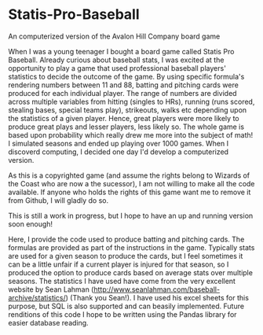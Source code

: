 # Statis-Pro-Baseball
An computerized version of the Avalon Hill Company board game

When I was a young teenager I bought a board game called Statis Pro Baseball. Already curious about baseball stats, I was excited at the opportunity to play a game that used professional baseball players' statistics to decide the outcome of the game. By using specific  formula's rendering numbers between 11 and 88, batting and pitching cards were produced for each individual player. The range of numbers are divided across multiple variables from hitting (singles to HRs), running (runs scored, stealing bases, special teams play), strikeouts, walks etc depending upon the statistics of a given player. Hence, great players were more likely to produce great plays and lesser players, less likely so. The whole game is based upon probability which really drew me more into the subject of math! I simulated seasons and ended up playing over 1000 games. When I discoverd computing, I decided one day I'd develop a computerized version.

As this is a copyrighted game (and assume the rights belong to Wizards of the Coast who are now a the sucessor), I am not willing to make all the code available. If anyone who holds the rights of this game want me to remove it from Github, I will gladly do so.

This is still a work in progress, but I hope to have an up and running version soon enough! 

Here, I provide the code used to produce batting and pitching cards. The formulas are provided as part of the instructions in the game. Typically stats are used for a given season to produce the cards, but I feel sometimes it can be a little unfair if a current player is injured for that season, so I produced the option to produce cards based on average stats over multiple seasons. The statistics I have used have come from the very excellent website by Sean Lahman (http://www.seanlahman.com/baseball-archive/statistics/) (Thank you Sean!). I have used his excel sheets for this purpose, but SQL is also supported and can beasily implemented. Future renditions of this code I hope to be written using the Pandas library for easier database reading.
